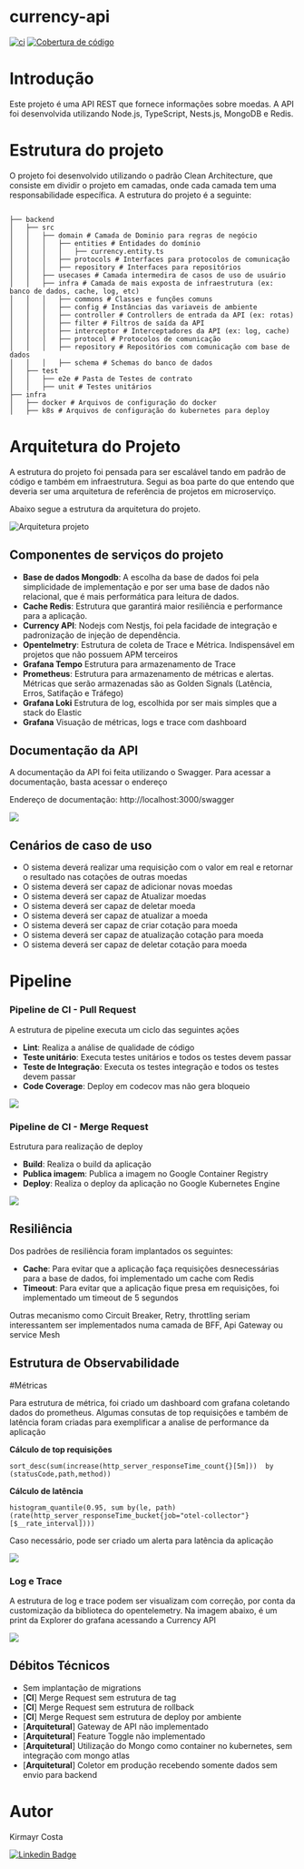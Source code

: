 # currency-api


[![ci](https://github.com/kirmayrcosta/currency-api/actions/workflows/build.yml/badge.svg)](https://github.com/kirmayrcosta/currency-api/actions/workflows/build.yml) [![Cobertura de código](https://codecov.io/github/kirmayrcosta/currency-api/graph/badge.svg?token=PMRG48CYZT)](https://codecov.io/github/kirmayrcosta/currency-api)


# Introdução

Este projeto é uma API REST que fornece informações sobre moedas. A API foi desenvolvida utilizando Node.js, TypeScript, Nests.js, MongoDB e Redis.


# Estrutura do projeto

O projeto foi desenvolvido utilizando o padrão Clean Architecture, que consiste em dividir o projeto em camadas, onde cada camada tem uma responsabilidade específica. A estrutura do projeto é a seguinte:

```

├── backend
│   ├── src
│   │   ├── domain # Camada de Dominio para regras de negócio
│   │   │   ├── entities # Entidades do domínio
│   │   │   │   ├── currency.entity.ts
│   │   │   ├── protocols # Interfaces para protocolos de comunicação
│   │   │   ├── repository # Interfaces para repositórios
│   │   ├── usecases # Camada intermedira de casos de uso de usuário
│   │   ├── infra # Camada de mais exposta de infraestrutura (ex: banco de dados, cache, log, etc)
│   │   │   ├── commons # Classes e funções comuns
│   │   │   ├── config # Instâncias das variaveis de ambiente
│   │   │   ├── controller # Controllers de entrada da API (ex: rotas)
│   │   │   ├── filter # Filtros de saída da API
│   │   │   ├── interceptor # Interceptadores da API (ex: log, cache)
│   │   │   ├── protocol # Protocolos de comunicação
│   │   │   ├── repository # Repositórios com comunicação com base de dados
│   │   │   ├── schema # Schemas do banco de dados
│   ├── test
│   │   ├── e2e # Pasta de Testes de contrato
│   │   ├── unit # Testes unitários
├── infra
│   ├── docker # Arquivos de configuração do docker
│   ├── k8s # Arquivos de configuração do kubernetes para deploy
```


# Arquitetura do Projeto

A estrutura do projeto foi pensada para ser escalável tando em padrão de código e também em infraestrutura. Segui as boa parte do que entendo que deveria ser uma arquitetura de referência de projetos em microserviço. 

Abaixo segue a estrutura da arquitetura do projeto.

![Arquitetura projeto](docs/imagens/currency_arch.png)

## Componentes de serviços do projeto

- **Base de dados Mongodb**: A escolha da base de dados foi pela simplicidade de implementação e por ser uma base de dados não relacional, que é mais performática para leitura de dados.
- **Cache Redis**: Estrutura que garantirá maior resiliência e performance para a aplicação.
- **Currency API**: Nodejs com Nestjs, foi pela facidade de integração e padronização de injeção de dependência.
- **Opentelmetry**: Estrutura de coleta de Trace e Métrica. Indispensável em projetos que não possuem APM terceiros
- **Grafana Tempo** Estrutura para armazenamento de Trace
- **Prometheus**: Estrutura para armazenamento de métricas e alertas. Métricas que serão armazenadas são as Golden Signals (Latência, Erros, Satifação e Tráfego)
- **Grafana Loki** Estrutura de log, escolhida por ser mais simples que a stack do Elastic
- **Grafana** Visuação de métricas, logs e trace com dashboard

## Documentação da API

A documentação da API foi feita utilizando o Swagger. Para acessar a documentação, basta acessar o endereço 

Endereço de documentação: http://localhost:3000/swagger


![](docs/imagens/currency_swagger.png)


## Cenários de caso de uso
  - O sistema deverá realizar uma requisição com o valor em real e retornar o resultado nas cotações de outras moedas
  - O sistema deverá ser capaz de adicionar novas moedas
  - O sistema deverá ser capaz de Atualizar moedas
  - O sistema deverá ser capaz de deletar moeda
  - O sistema deverá ser capaz de atualizar a moeda
  - O sistema deverá ser capaz de criar cotação para moeda
  - O sistema deverá ser capaz de atualização cotação para moeda
  - O sistema deverá ser capaz de deletar cotação para moeda

# Pipeline


### Pipeline de CI - Pull Request

A estrutura de pipeline executa um ciclo das seguintes ações


- **Lint**: Realiza a análise de qualidade de código
- **Teste unitário**: Executa testes unitários e todos os testes devem passar
- **Teste de Integração**: Executa os testes integração e todos os testes devem passar
- **Code Coverage**: Deploy em codecov mas não gera bloqueio


![](docs/imagens/currency_ci_pull_request.png)

### Pipeline de CI - Merge Request

Estrutura para realização de deploy

- **Build**: Realiza o build da aplicação
- **Publica imagem**: Publica a imagem no Google Container Registry
- **Deploy**: Realiza o deploy da aplicação no Google Kubernetes Engine

![](docs/imagens/currency_ci_merge_request.png)


## Resiliência

Dos padrões de resiliência foram implantados os seguintes:
- **Cache**: Para evitar que a aplicação faça requisições desnecessárias para a base de dados, foi implementado um cache com Redis
- **Timeout**: Para evitar que a aplicação fique presa em requisições, foi implementado um timeout de 5 segundos

Outras mecanismo como Circuit Breaker, Retry, throttling  seriam interessantem ser implementados numa camada de BFF, Api Gateway ou service Mesh


## Estrutura de Observabilidade


#Métricas

Para estrutura de métrica, foi criado um dashboard com grafana coletando dados do prometheus. Algumas consutas de top requisições e também de latência foram criadas para exemplificar a analise de performance da aplicação

**Cálculo de top requisições**
```
sort_desc(sum(increase(http_server_responseTime_count{}[5m]))  by (statusCode,path,method))
```


**Cálculo de latência**
```
histogram_quantile(0.95, sum by(le, path) (rate(http_server_responseTime_bucket{job="otel-collector"}[$__rate_interval])))
```

Caso necessário, pode ser criado um alerta para latência da aplicação



![](docs/imagens/currency_metrics.png)

### Log e Trace

A estrutura de log e trace podem ser visualizam com correção, por conta da customização da biblioteca do opentelemetry.
Na imagem abaixo, é um print da Explorer do grafana acessando a Currency API

![](docs/imagens/currecy_log_trace.png)


## Débitos Técnicos

- Sem implantação de migrations
- [**CI**] Merge Request sem estrutura de tag
- [**CI**] Merge Request sem estrutura de rollback
- [**CI**] Merge Request sem estrutura de deploy por ambiente
- [**Arquitetural**] Gateway de API não implementado
- [**Arquitetural**] Feature Toggle não implementado
- [**Arquitetural**] Utilização do Mongo como container no kubernetes, sem integração com mongo atlas
- [**Arquitetural**] Coletor em produção recebendo somente dados sem envio para backend


# Autor

Kirmayr Costa

[![Linkedin Badge](https://img.shields.io/badge/-Kirmayr-blue?style=flat-square&logo=Linkedin&logoColor=white&link=https://www.linkedin.com/in/kirmayrcosta/)](https://www.linkedin.com/in/kirmayrcosta/) 


